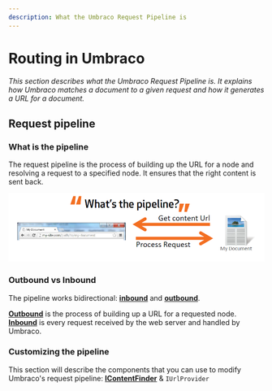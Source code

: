 ```yaml
---
description: What the Umbraco Request Pipeline is
---
```


# Routing in Umbraco

_This section describes what the Umbraco Request Pipeline is. It explains how Umbraco matches a document to a given request and how it generates a URL for a document._

## Request pipeline

### What is the pipeline

The request pipeline is the process of building up the URL for a node and resolving a request to a specified node. It ensures that the right content is sent back.

![what is the pipeline](../../../../../17/umbraco-cms/reference/routing/request-pipeline/images/what-is-the-pipeline.png)

### Outbound vs Inbound

The pipeline works bidirectional: [**inbound**](inbound-pipeline.md) and [**outbound**](outbound-pipeline.md).

[**Outbound**](outbound-pipeline.md) is the process of building up a URL for a requested node. [**Inbound**](inbound-pipeline.md) is every request received by the web server and handled by Umbraco.

### Customizing the pipeline

This section will describe the components that you can use to modify Umbraco's request pipeline: [**IContentFinder**](icontentfinder.md) & `IUrlProvider`
